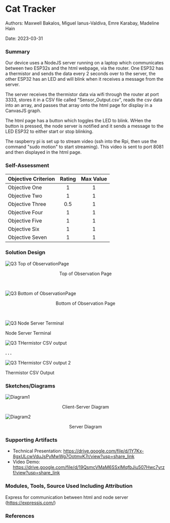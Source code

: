 # Cat Tracker
Authors: Maxwell Bakalos, Miguel Ianus-Valdiva, Emre Karabay, Madeline Hain

Date: 2023-03-31

### Summary
Our device uses a NodeJS server running on a laptop which communicates between two ESP32s and the html webpage, via the router. One ESP32 has a thermistor and sends the data every 2 seconds over to the server, the other ESP32 has an LED and will blink when it receives a message from the server. 

The server receives the thermistor data via wifi through the router at port 3333, stores it in a CSV file called "Sensor_Output.csv", reads the csv data into an array, and passes that array onto the html page for display in a CanvasJS graph.

The html page has a button which toggles the LED to blink. WHen the button is pressed, the node server is notified and it sends a message to the LED ESP32 to either start or stop blinking.

The raspberry pi is set up to stream video (ssh into the Rpi, then use the command "sudo motion" to start streaming). This video is sent to port 8081 and then displayed in the html page.

### Self-Assessment 

| Objective Criterion | Rating | Max Value  | 
|---------------------------------------------|:-----------:|:---------:|
| Objective One | 1 |  1     | 
| Objective Two | 1 |  1     | 
| Objective Three | 0.5 |  1     | 
| Objective Four | 1 |  1     | 
| Objective Five | 1 |  1     | 
| Objective Six | 1 |  1     | 
| Objective Seven | 1 |  1     | 


### Solution Design

![Q3 Top of ObservationPage](https://user-images.githubusercontent.com/114166327/229256040-9d7e125b-1543-4c3e-a0dc-282966775184.jpg)
<p align="center">
Top of Observation Page
</p>
<br>


![Q3 Bottom of ObservationPage](https://user-images.githubusercontent.com/114166327/229256046-b59049e3-7b13-44c2-ba97-7a387c12e816.jpg)
<p align="center">
Bottom of Observation Page
</p>
<br>

![Q3 Node Server Terminal](https://user-images.githubusercontent.com/114166327/229256343-e6f6925f-7447-43d6-9a66-dab79fa48305.JPG)

Node Server Terminal
<br>

![Q3 THermistor CSV output](https://user-images.githubusercontent.com/114166327/229256553-0360a6ce-5c13-4e34-8694-7cdd1182079a.JPG)

<b> . . . </b>

![Q3 THermistor CSV output 2](https://user-images.githubusercontent.com/114166327/229256803-4ddb5895-6f0c-4079-96a3-629092d37835.JPG)


Thermistor CSV Output

### Sketches/Diagrams

![Diagram1](https://user-images.githubusercontent.com/114166327/230671529-d88561ef-b610-4867-8b27-a7e09425a16a.JPG)

<p align="center">
Client-Server Diagram
</p>

![Diagram2](https://user-images.githubusercontent.com/114166327/230671641-a0544f15-793a-4c5d-b8f5-3957e484f610.JPG)

<p align="center">
Server Diagram
</p>


### Supporting Artifacts
- Technical Presentation: https://drive.google.com/file/d/1Y7Kx-8gxULcwVduJsPyMwWg7OotmvK7r/view?usp=share_link
- Video Demo: https://drive.google.com/file/d/19QsmcVMaM6SSxlMqfbJiu507Hwc7yrzf/view?usp=share_link


### Modules, Tools, Source Used Including Attribution
Express for communication between html and node server (https://expressjs.com/)
### References


